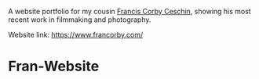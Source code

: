 A website portfolio for my cousin [Francis Corby Ceschin](https://www.imdb.com/name/nm3987989/), showing his most recent work in filmmaking and photography.

Website link: https://www.francorby.com/
# Fran-Website
